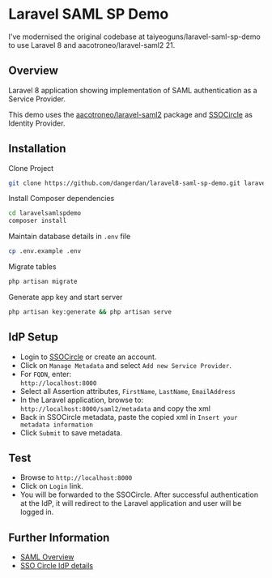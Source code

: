 # Laravel SAML SP Demo

I've modernised the original codebase at taiyeoguns/laravel-saml-sp-demo to use Laravel 8 and aacotroneo/laravel-saml2 21.

## Overview

Laravel 8 application showing implementation of SAML authentication as a Service Provider.

This demo uses the [aacotroneo/laravel-saml2](https://github.com/aacotroneo/laravel-saml2) package and [SSOCircle](http://www.ssocircle.com) as Identity Provider.


## Installation

Clone Project

```sh
git clone https://github.com/dangerdan/laravel8-saml-sp-demo.git laravelsamlspdemo
```

Install Composer dependencies

```sh
cd laravelsamlspdemo
composer install
```

Maintain database details in `.env` file

```sh
cp .env.example .env
```

Migrate tables

```sh
php artisan migrate
```

Generate app key and start server

```sh
php artisan key:generate && php artisan serve
```


## IdP Setup

- Login to [SSOCircle](http://www.ssocircle.com) or create an account.
- Click on `Manage Metadata` and select `Add new Service Provider`.
- For `FQDN`, enter:
<br />`http://localhost:8000`
- Select all Assertion attributes, `FirstName`, `LastName`, `EmailAddress`
- In the Laravel application, browse to: `http://localhost:8000/saml2/metadata` and copy the xml
- Back in SSOCircle metadata, paste the copied xml in `Insert your metadata information`
- Click `Submit` to save metadata.


## Test

- Browse to `http://localhost:8000`
- Click on `Login` link.
- You will be forwarded to the SSOCircle. After successful authentication at the IdP, it will redirect to the Laravel application and user will be logged in.


## Further Information

- [SAML Overview](https://github.com/jch/saml)
- [SSO Circle IdP details](https://idp.ssocircle.com)